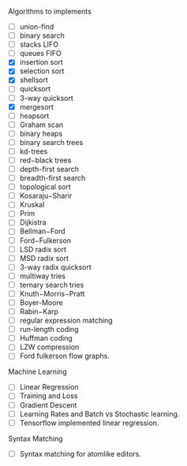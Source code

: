 Algorithms to implements

 - [ ] union-find
 - [ ] binary search
 - [ ] stacks LIFO
 - [ ] queues FIFO 
 - [x] insertion sort
 - [x] selection sort
 - [x] shellsort
 - [ ] quicksort
 - [ ] 3-way quicksort
 - [x] mergesort
 - [ ] heapsort
 - [ ] Graham scan
 - [ ] binary heaps
 - [ ] binary search trees
 - [ ] kd-trees
 - [ ] red−black trees
 - [ ] depth-first search
 - [ ] breadth-first search
 - [ ] topological sort
 - [ ] Kosaraju−Sharir
 - [ ] Kruskal
 - [ ] Prim
 - [ ] Dijkistra
 - [ ] Bellman−Ford
 - [ ] Ford−Fulkerson
 - [ ] LSD radix sort
 - [ ] MSD radix sort
 - [ ] 3-way radix quicksort
 - [ ] multiway tries
 - [ ] ternary search tries
 - [ ] Knuth−Morris−Pratt
 - [ ] Boyer-Moore
 - [ ] Rabin−Karp
 - [ ] regular expression matching
 - [ ] run-length coding
 - [ ] Huffman coding
 - [ ] LZW compression 
 - [ ] Ford fulkerson flow graphs.
 
 Machine Learning
 - [ ] Linear Regression
 - [ ] Training and Loss
 - [ ] Gradient Descent
 - [ ] Learning Rates and Batch vs Stochastic learning.
 - [ ] Tensorflow implemented linear regression.

Syntax Matching
- [ ] Syntax matching for atomlike editors. 